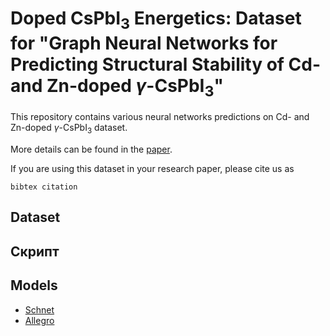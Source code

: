 # Doped CsPbI<sub>3</sub> Energetics: Dataset for "Graph Neural Networks for Predicting Structural Stability of Cd- and Zn-doped $\gamma$-CsPbI<sub>3</sub>"

This repository contains various neural networks predictions on Cd- and Zn-doped $\gamma$-CsPbI<sub>3</sub> dataset.

More details can be found in the [paper](link).


If you are using this dataset in your research paper, please cite us as
```
bibtex citation
```

Dataset
-----

Скрипт
-----


Models
-----
* [Schnet](https://arxiv.org/abs/1706.08566)
* [Allegro](https://arxiv.org/abs/2204.05249)
